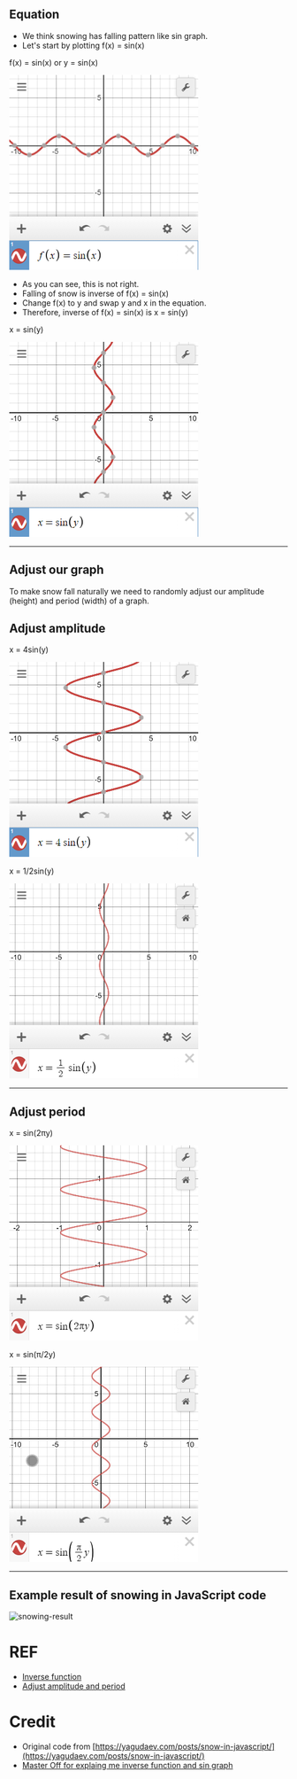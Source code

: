 ## Equation
- We think snowing has falling pattern like sin graph.
- Let's start by plotting f(x) = sin(x)

f(x) = sin(x) or y = sin(x)

![f(x)=sin(x)](f(x)=sin(x).png)

- As you can see, this is not right. 
- Falling of snow is inverse of f(x) = sin(x) 
- Change f(x) to y and swap y and x in the equation.
- Therefore,  inverse of f(x) = sin(x) is x = sin(y)

x = sin(y)

![x=sin(y)](x=sin(y).png)

---

## Adjust our graph

To make snow fall naturally we need to randomly adjust our amplitude (height) and period (width) of a graph.

## Adjust amplitude 
x = 4sin(y)

![x = 4sin(y)](x=sin(y)-amplitude.png)

x = 1/2sin(y)

![x = 1/2sin(y)](x=sin(y)-amplitude-2.png)

---
## Adjust period 
x = sin(2πy)

![x = sin(2πy)](x=sin(y)-period.png)

x = sin(π/2y)

![x = sin(π/2y)](x=sin(y)-period-2.png)

---
## Example result of snowing in JavaScript code

![snowing-result](snowing-result.gif)

# REF

- [Inverse function](https://www.youtube.com/watch?v=zVG6MBFkiOo)
- [Adjust amplitude and period](https://www.dummies.com/education/math/trigonometry/adjusting-the-period-of-a-sine-function/)

# Credit  
- Original code from [https://yagudaev.com/posts/snow-in-javascript/](https://yagudaev.com/posts/snow-in-javascript/)
- [Master Off for explaing me inverse function and sin graph](https://www.facebook.com/athum.thum)

